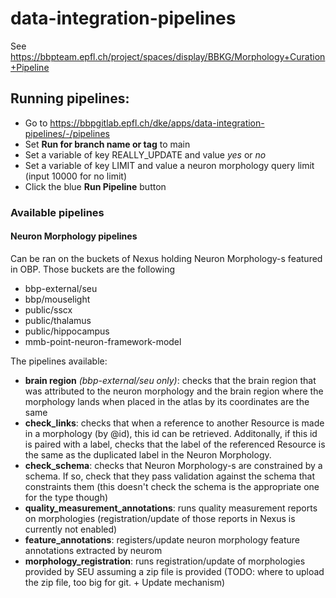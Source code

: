 # data-integration-pipelines

See https://bbpteam.epfl.ch/project/spaces/display/BBKG/Morphology+Curation+Pipeline


## Running pipelines: 
- Go to 
https://bbpgitlab.epfl.ch/dke/apps/data-integration-pipelines/-/pipelines
- Set **Run for branch name or tag** to main
- Set a variable of key REALLY_UPDATE and value *yes* or *no*
- Set a variable of key LIMIT and value a neuron morphology query limit (input 10000 for no limit)
- Click the blue **Run Pipeline** button

### Available pipelines
#### Neuron Morphology pipelines 
Can be ran on the buckets of Nexus holding Neuron Morphology-s featured in OBP. Those buckets are the following
- bbp-external/seu 
- bbp/mouselight
- public/sscx
- public/thalamus
- public/hippocampus
- mmb-point-neuron-framework-model

The pipelines available: 
- **brain region** *(bbp-external/seu only)*: checks that the brain region that was attributed to the neuron morphology and the brain region where the morphology lands when placed in the atlas by its coordinates are the same
- **check_links**: checks that when a reference to another Resource is made in a morphology (by @id), this id can be retrieved. Additonally, if this id is paired with a label, checks that the label of the referenced Resource is the same as the duplicated label in the Neuron Morphology.
- **check_schema**: checks that Neuron Morphology-s are constrained by a schema. If so, check that they pass validation against the schema that constraints them (this doesn't check the schema is the appropriate one for the type though)
- **quality_measurement_annotations**: runs quality measurement reports on morphologies (registration/update of those reports in Nexus is currently not enabled)
- **feature_annotations**: registers/update neuron morphology feature annotations extracted by neurom
- **morphology_registration**: runs registration/update of morphologies provided by SEU assuming a zip file is provided (TODO: where to upload the zip file, too big for git. + Update mechanism)

